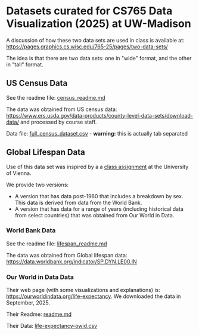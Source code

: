 # Datasets curated for CS765 Data Visualization (2025) at UW-Madison

A discussion of how these two data sets are used in class is
available at: https://pages.graphics.cs.wisc.edu/765-25/pages/two-data-sets/

The idea is that there are two data sets: one in "wide" format, and the other in "tall" format.

## US Census Data

See the readme file: [census_readme.md](census_readme.md)

The data was obtained from US census data: https://www.ers.usda.gov/data-products/county-level-data-sets/download-data/ and processed by course staff.

Data file: [full_census_dataset.csv](full_census_dataset.csv) - **warning:** this is actually tab separated

## Global Lifespan Data

Use of this data set was inspired by a a [class assignment](https://teaching.vda.univie.ac.at/vis/25s/a1.html) at the University of Vienna.

We provide two versions:

- A version that has data post-1960 that includes a breakdown by sex. This data is derived from data from the World Bank.
- A version that has data for a range of years (including historical data from select countries) that was obtained from Our World in Data.

### World Bank Data

See the readme file: [lifespan_readme.md](lifespan_readme.md) 

The data was obtained from Global lifespan data: https://data.worldbank.org/indicator/SP.DYN.LE00.IN

### Our World in Data Data

Their web page (with some visualizations and explanations) is: https://ourworldindata.org/life-expectancy. We downloaded the data in September, 2025.

Their Readme: [readme.md](life-expectancy-owid/readme.md)

Their Data: [life-expectancy-owid.csv](life-expectancy-owid/life-expectancy-owid.csv)
